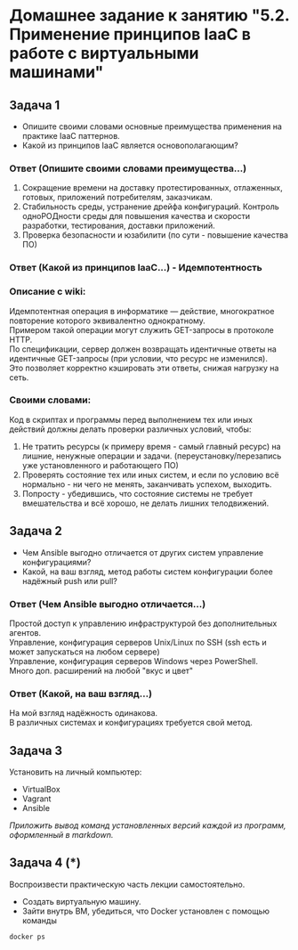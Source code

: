 # Домашнее задание к занятию "5.2. Применение принципов IaaC в работе с виртуальными машинами"

## Задача 1

- Опишите своими словами основные преимущества применения на практике IaaC паттернов.
- Какой из принципов IaaC является основополагающим?

### Ответ (Опишите своими словами преимущества...)
1. Сокращение времени на доставку протестированных, отлаженных, готовых, приложений потребителям, заказчикам.   
2. Стабильность среды, устранение дрейфа конфигураций. Контроль одноРОДности среды для повышения качества и скорости разработки, тестирования, доставки приложений.
3. Проверка безопасности и юзабилити (по сути - повышение качества ПО)

### Ответ (Какой из принципов IaaC...) - Идемпотентность    
### Описание с wiki:     
Идемпотентная операция в информатике — действие, многократное повторение которого эквивалентно однократному.    
Примером такой операции могут служить GET-запросы в протоколе HTTP.     
По спецификации, сервер должен возвращать идентичные ответы на идентичные GET-запросы (при условии, что ресурс не изменился).     
Это позволяет корректно кэшировать эти ответы, снижая нагрузку на сеть.   

### Своими словами:    
Код в скриптах и программы перед выполнением тех или иных действий должны делать проверки различных условий, чтобы:    
1. Не тратить ресурсы (к примеру время - самый главный ресурс) на лишние, ненужные операции и задачи. (переустановку/перезапись уже установленного и работающего ПО)    
2. Проверять состояние тех или иных систем, и если по условию всё нормально - ни чего не менять, заканчивать успехом, выходить.   
3. Попросту - убедившись, что состояние системы не требует вмешательства и всё хорошо, не делать лишних телодвижений.     

## Задача 2

- Чем Ansible выгодно отличается от других систем управление конфигурациями?    
- Какой, на ваш взгляд, метод работы систем конфигурации более надёжный push или pull?    

### Ответ (Чем Ansible выгодно отличается...)
Простой доступ к управлению инфраструктурой без дополнительных агентов.    
Управление, конфигурация серверов Unix/Linux по SSH (ssh есть и может запускаться на любом сервере)    
Управление, конфигурация серверов  Windows через PowerShell.    
Много доп. расширений на любой "вкус и цвет"

### Ответ (Какой, на ваш взгляд...)
На мой взгляд надёжность одинакова.   
В различных системах и конфигурациях требуется свой метод.  

## Задача 3

Установить на личный компьютер:

- VirtualBox
- Vagrant
- Ansible

*Приложить вывод команд установленных версий каждой из программ, оформленный в markdown.*

## Задача 4 (*)

Воспроизвести практическую часть лекции самостоятельно.

- Создать виртуальную машину.
- Зайти внутрь ВМ, убедиться, что Docker установлен с помощью команды
```
docker ps
```
